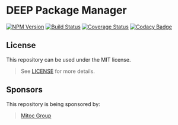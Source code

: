 DEEP Package Manager
====================

[![NPM Version](https://img.shields.io/npm/v/@mitocgroup/deep-package-manager.svg)](https://npmjs.org/package/@mitocgroup/deep-package-manager)
[![Build Status](https://magnum.travis-ci.com/MitocGroup/deep-package-manager.svg?token=sAyMHy4Uoefc2JPq5ZLc&branch=unit-testing)](https://magnum.travis-ci.com/MitocGroup/deep-package-manager)
[![Coverage Status](https://coveralls.io/repos/MitocGroup/deep-package-manager/badge.svg?branch=unit-testing&service=github&t=J4nqoG)](https://coveralls.io/github/MitocGroup/deep-package-manager?branch=unit-testing)
[![Codacy Badge](https://api.codacy.com/project/badge/d25b05c70a2543918434144277e036e9)](https://www.codacy.com)
## License

This repository can be used under the MIT license.
> See [LICENSE](LICENSE) for more details.

## Sponsors

This repository is being sponsored by:
> [Mitoc Group](http://www.mitocgroup.com)
